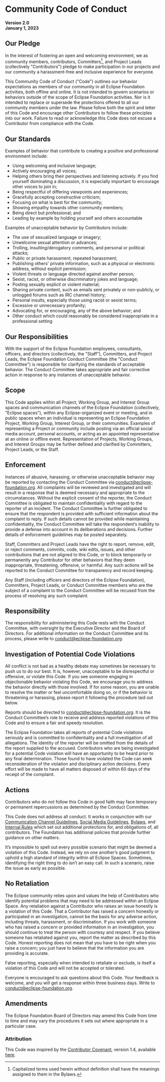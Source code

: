 # Community Code of Conduct

**Version 2.0  
January 1, 2023**

## Our Pledge

In the interest of fostering an open and welcoming environment, we as community members, contributors, Committers[^1], and Project Leads (collectively "Contributors") pledge to make participation in our projects and our community a harassment-free and inclusive experience for everyone.

This Community Code of Conduct ("Code") outlines our behavior expectations as members of our community in all Eclipse Foundation activities, both offline and online. It is not intended to govern scenarios or behaviors outside of the scope of Eclipse Foundation activities. Nor is it intended to replace or supersede the protections offered to all our community members under the law. Please follow both the spirit and letter of this Code and encourage other Contributors to follow these principles into our work. Failure to read or acknowledge this Code does not excuse a Contributor from compliance with the Code.

## Our Standards

Examples of behavior that contribute to creating a positive and professional environment include:

- Using welcoming and inclusive language;
- Actively encouraging all voices;
- Helping others bring their perspectives and listening actively. If you find yourself dominating a discussion, it is especially important to encourage other voices to join in;
- Being respectful of differing viewpoints and experiences;
- Gracefully accepting constructive criticism;
- Focusing on what is best for the community;
- Showing empathy towards other community members;
- Being direct but professional; and
- Leading by example by holding yourself and others accountable

Examples of unacceptable behavior by Contributors include:

- The use of sexualized language or imagery;
- Unwelcome sexual attention or advances;
- Trolling, insulting/derogatory comments, and personal or political attacks;
- Public or private harassment, repeated harassment;
- Publishing others' private information, such as a physical or electronic address, without explicit permission;
- Violent threats or language directed against another person;
- Sexist, racist, or otherwise discriminatory jokes and language;
- Posting sexually explicit or violent material;
- Sharing private content, such as emails sent privately or non-publicly, or unlogged forums such as IRC channel history;
- Personal insults, especially those using racist or sexist terms;
- Excessive or unnecessary profanity;
- Advocating for, or encouraging, any of the above behavior; and
- Other conduct which could reasonably be considered inappropriate in a professional setting

## Our Responsibilities

With the support of the Eclipse Foundation employees, consultants, officers, and directors (collectively, the "Staff"), Committers, and Project Leads, the Eclipse Foundation Conduct Committee (the "Conduct Committee") is responsible for clarifying the standards of acceptable behavior. The Conduct Committee takes appropriate and fair corrective action in response to any instances of unacceptable behavior.

## Scope

This Code applies within all Project, Working Group, and Interest Group spaces and communication channels of the Eclipse Foundation (collectively, "Eclipse spaces"), within any Eclipse-organized event or meeting, and in public spaces when an individual is representing an Eclipse Foundation Project, Working Group, Interest Group, or their communities. Examples of representing a Project or community include posting via an official social media account, personal accounts, or acting as an appointed representative at an online or offline event. Representation of Projects, Working Groups, and Interest Groups may be further defined and clarified by Committers, Project Leads, or the Staff.

## Enforcement

Instances of abusive, harassing, or otherwise unacceptable behavior may be reported by contacting the Conduct Committee via conduct@eclipse-foundation.org. All complaints will be reviewed and investigated and will result in a response that is deemed necessary and appropriate to the circumstances. Without the explicit consent of the reporter, the Conduct Committee is obligated to maintain confidentiality with regard to the reporter of an incident. The Conduct Committee is further obligated to ensure that the respondent is provided with sufficient information about the complaint to reply. If such details cannot be provided while maintaining confidentiality, the Conduct Committee will take the respondent‘s inability to provide a defense into account in its deliberations and decisions. Further details of enforcement guidelines may be posted separately.

Staff, Committers and Project Leads have the right to report, remove, edit, or reject comments, commits, code, wiki edits, issues, and other contributions that are not aligned to this Code, or to block temporarily or permanently any Contributor for other behaviors that they deem inappropriate, threatening, offensive, or harmful. Any such actions will be reported to the Conduct Committee for transparency and record keeping.

Any Staff (including officers and directors of the Eclipse Foundation), Committers, Project Leads, or Conduct Committee members who are the subject of a complaint to the Conduct Committee will be recused from the process of resolving any such complaint.

## Responsibility

The responsibility for administering this Code rests with the Conduct Committee, with oversight by the Executive Director and the Board of Directors. For additional information on the Conduct Committee and its process, please write to <conduct@eclipse-foundation.org>.

## Investigation of Potential Code Violations

All conflict is not bad as a healthy debate may sometimes be necessary to push us to do our best. It is, however, unacceptable to be disrespectful or offensive, or violate this Code. If you see someone engaging in objectionable behavior violating this Code, we encourage you to address the behavior directly with those involved. If for some reason, you are unable to resolve the matter or feel uncomfortable doing so, or if the behavior is threatening or harassing, please report it following the procedure laid out below.

Reports should be directed to <conduct@eclipse-foundation.org>. It is the Conduct Committee’s role to receive and address reported violations of this Code and to ensure a fair and speedy resolution.

The Eclipse Foundation takes all reports of potential Code violations seriously and is committed to confidentiality and a full investigation of all allegations. The identity of the reporter will be omitted from the details of the report supplied to the accused. Contributors who are being investigated for a potential Code violation will have an opportunity to be heard prior to any final determination. Those found to have violated the Code can seek reconsideration of the violation and disciplinary action decisions. Every effort will be made to have all matters disposed of within 60 days of the receipt of the complaint.

## Actions

Contributors who do not follow this Code in good faith may face temporary or permanent repercussions as determined by the Conduct Committee.

This Code does not address all conduct. It works in conjunction with our [Communication Channel Guidelines](https://www.eclipse.org/org/documents/communication-channel-guidelines/), [Social Media Guidelines](https://www.eclipse.org/org/documents/social_media_guidelines.php), [Bylaws](https://www.eclipse.org/org/documents/eclipse-foundation-be-bylaws-en.pdf), and [Internal Rules](https://www.eclipse.org/org/documents/ef-be-internal-rules.pdf) which set out additional protections for, and obligations of, all contributors. The Foundation has additional policies that provide further guidance on other matters.

It’s impossible to spell out every possible scenario that might be deemed a violation of this Code. Instead, we rely on one another’s good judgment to uphold a high standard of integrity within all Eclipse Spaces. Sometimes, identifying the right thing to do isn’t an easy call. In such a scenario, raise the issue as early as possible.

## No Retaliation

The Eclipse community relies upon and values the help of Contributors who identify potential problems that may need to be addressed within an Eclipse Space. Any retaliation against a Contributor who raises an issue honestly is a violation of this Code. That a Contributor has raised a concern honestly or participated in an investigation, cannot be the basis for any adverse action, including threats, harassment, or discrimination. If you work with someone who has raised a concern or provided information in an investigation, you should continue to treat the person with courtesy and respect. If you believe someone has retaliated against you, report the matter as described by this Code. Honest reporting does not mean that you have to be right when you raise a concern; you just have to believe that the information you are providing is accurate.

False reporting, especially when intended to retaliate or exclude, is itself a violation of this Code and will not be accepted or tolerated.

Everyone is encouraged to ask questions about this Code. Your feedback is welcome, and you will get a response within three business days. Write to <conduct@eclipse-foundation.org>.

## Amendments

The Eclipse Foundation Board of Directors may amend this Code from time to time and may vary the procedures it sets out where appropriate in a particular case.

### Attribution

This Code was inspired by the [Contributor Covenant](https://www.contributor-covenant.org/), version 1.4, available [here](https://www.contributor-covenant.org/version/1/4/code-of-conduct/).

[^1]: Capitalized terms used herein without definition shall have the meanings assigned to them in the Bylaws.
